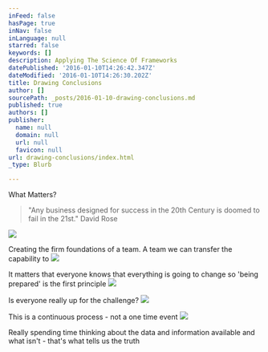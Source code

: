 ```yaml
---
inFeed: false
hasPage: true
inNav: false
inLanguage: null
starred: false
keywords: []
description: Applying The Science Of Frameworks
datePublished: '2016-01-10T14:26:42.347Z'
dateModified: '2016-01-10T14:26:30.202Z'
title: Drawing Conclusions
author: []
sourcePath: _posts/2016-01-10-drawing-conclusions.md
published: true
authors: []
publisher:
  name: null
  domain: null
  url: null
  favicon: null
url: drawing-conclusions/index.html
_type: Blurb

---
```

What Matters?

> "Any business designed for success in the 20th Century is doomed to fail in the 21st." David Rose

![](https://the-grid-user-content.s3-us-west-2.amazonaws.com/b582e12d-65af-48f5-b1e9-0902c0eec5bf.jpg)

Creating the firm foundations of a team. A team we can transfer the capability to
![](https://the-grid-user-content.s3-us-west-2.amazonaws.com/a065a57f-2c56-4461-b31d-fdddda080343.jpg)

It matters that everyone knows that everything is going to change so 'being prepared' is the first principle
![](https://the-grid-user-content.s3-us-west-2.amazonaws.com/d5dd62ed-5305-4616-b2bd-60bdcd88f4ea.jpg)

Is everyone really up for the challenge?
![](https://the-grid-user-content.s3-us-west-2.amazonaws.com/e89f12df-f283-41d1-8db7-dc67fff72619.jpg)

This is a continuous process - not a one time event
![](https://the-grid-user-content.s3-us-west-2.amazonaws.com/b7bd1d07-57ec-425d-ab75-c9071337e617.jpg)

Really spending time thinking about the data and information available and what isn't - that's what tells us the truth
